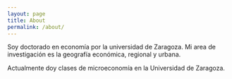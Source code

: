 ```yaml
---
layout: page
title: About
permalink: /about/
---
```

Soy doctorado en economía por la universidad de Zaragoza.
Mi area de investigación es la geografía económica, regional y urbana.

Actualmente doy clases de microeconomía en la Universidad de Zaragoza.

<!--
This is the base Jekyll theme. You can find out more info about customizing your Jekyll theme, as well as basic Jekyll usage documentation at [jekyllrb.com](http://jekyllrb.com/)

You can find the source code for the Jekyll new theme at:
{% include icon-github.html username="jglovier" %} /
[jekyll-new](https://github.com/jglovier/jekyll-new)

You can find the source code for Jekyll at
{% include icon-github.html username="jekyll" %} /
[jekyll](https://github.com/jekyll/jekyll)
-->
